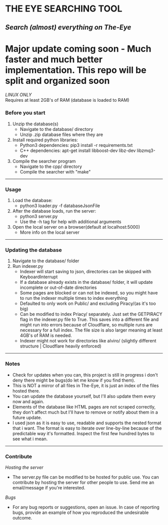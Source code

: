 # THE EYE SEARCHING TOOL
*Search (almost) everything on The-Eye* 
----
# Major update coming soon - Much faster and much better implementation. This repo will be split and organized soon
*LINUX ONLY*  
Requires at least 2GB's of RAM (database is loaded to RAM)
### Before you start
1. Unzip the database(s)
    * Navigate to the database/ directory
    * Unzip .zip database files where they are
2. Install required python libraries:   
    * Python3 dependencies: pip3 install -r requirements.txt
    * C++     dependencies: apt-get install libboost-dev libz-dev libzmq3-dev
3. Compile the searcher program
    * Navigate to the cpp/ directory
    * Compile the searcher with "make"
---- 

### Usage
1. Load the database:
    * python3 loader.py -f databaseJsonFile
2. After the database loads, run the server:
    * python3 server.py
    * Use the -h tag for help with additional arguments 
3. Open the local server on a browser(default at localhost:5000)
    * More info on the local server
---- 

### Updating the database
1. Navigate to the database/ folder
2. Run indexer.py 
    * Indexer will start saving to json, directories can be skipped with KeyboardInterrupt
    * If a database already exists in the database/ folder, it will update incomplete or out-of-date directories
    * Some pages are blocked or can not be indexed, so you might have to run the indexer multiple times to index everything
    * Defaulted to only work on Public/ and excluding Piracy/(as it's too big)
    * Can be modified to index Priacy/ separately. Just set the GETPIRACY flag in the indexer.py file to True. This saves into a different file and might run into errors because of Cloudflare, so multiple runs are necessary for a full index. The file size is also larger meaning at least 4GB's of RAM is needed.
    * Indexer might not work for directories like alviro/ (slightly different structure | Cloudflare heavily enforced)
---- 

### Notes
* Check for updates when you can, this project is still in progress i don't deny there might be bugs(do let me know if you find them).
* This is NOT a mirror of all files in The-Eye, it is just an index of the files hosted there.
* You can update the database yourself, but I'll also update them every now and again.
* Elements of the database like HTML pages are not scraped correctly, they don't affect much but I'll have to remove or notify about them in a future update.
* I used json as it is easy to use, readable and supports the nested format that i want. The format is easy to iterate over line-by-line because of the predictable way it's formatted. Inspect the first few hundred bytes to see what i mean.
---- 

### Contribute
*Hosting the server*  
* The server.py file can be modified to be hosted for public use. You can contribute by hosting the server for other people to use. Send me an email/message if you're interested.  
 
*Bugs*  
* For any bug reports or suggestions, open an issue. In case of reporting bugs, provide an example of how you reproduced the undesirable outcome.
